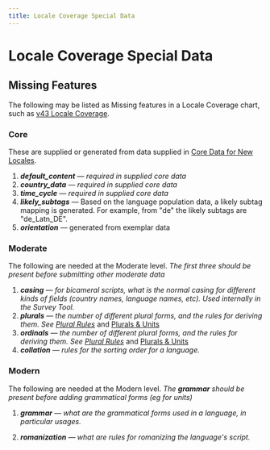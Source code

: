```yaml
---
title: Locale Coverage Special Data
---
```


# Locale Coverage Special Data

## Missing Features

The following may be listed as Missing features in a Locale Coverage chart, such as [v43 Locale Coverage](https://unicode-org.github.io/cldr-staging/charts/43/supplemental/locale_coverage.html).

### Core

These are supplied or generated from data supplied in [Core Data for New Locales](/index/cldr-spec/core-data-for-new-locales).

1.  ***default\_content** — required in supplied core data*
2.  ***country\_data** — required in supplied core data*
3.  ***time\_cycle** — required in supplied core data*
4.  ***likely\_subtags*** — Based on the language population data, a likely subtag mapping is generated. For example, from "de" the likely subtags are "de\_Latn\_DE".
5.  ***orientation*** — generated from exemplar data

### Moderate

The following are needed at the Moderate level. *The first three should be present before submitting other moderate data*

1.  ***casing** — for bicameral scripts, what is the normal casing for different kinds of fields (country names, language names, etc). Used internally in the Survey Tool.*
2.  ***plurals** — the number of different plural forms, and the rules for deriving them. See [Plural Rules](/index/cldr-spec/plural-rules)* and [Plurals & Units](/translation/getting-started/plurals)
3.  ***ordinals** — the number of different plural forms, and the rules for deriving them. See [Plural Rules](/index/cldr-spec/plural-rules)* and [Plurals & Units](/translation/getting-started/plurals)
4.  ***collation** — rules for the sorting order for a language.*

### Modern

The following are needed at the Modern level. *The **grammar** should be present before adding grammatical forms (eg for units)*

1. ***grammar** — what are the grammatical forms used in a language, in particular usages.*

2. ***romanization** — what are rules for romanizing the language's script.*

